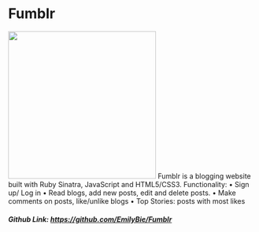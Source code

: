 # Fumblr
<img src="http://i.imgur.com/953yjvW.jpg" width="300">
Fumblr is a blogging website built with Ruby Sinatra, JavaScript and HTML5/CSS3. 
Functionality:
•	Sign up/ Log in
•	Read blogs, add new posts, edit and delete posts.
•	Make comments on posts, like/unlike blogs
•	Top Stories: posts with most likes

##### Github Link: https://github.com/EmilyBie/Fumblr

